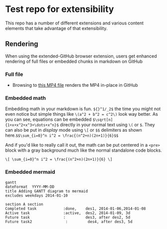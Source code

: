 # Test repo for extensibility

This repo has a number of different extensions and various content elements that take advantage of that extensibility.

## Rendering
When using the extended-GitHub browser extension, users get enhanced rendering of full files or embedded chunks in markdown on GitHub 

### Full file

* Browsing to [this MP4 file](clearlynoticed.mp4) renders the MP4 in-place in GitHub

### Embedded math

Embedding math in your markdown is fun.  `${}^1/_2$` the time you might not even notice but simple things like `\(a^2 + b^2 = c^2\)` look way better. As you can see, equations can be embedded `$\sqrt[n]{1+x+x^2+x^3+\dots+x^n}$` directly in your normal text using `\(` or `$`. They can also be put in *display* mode using `\[` or `$$` delimiters as shown here.`$$\sum_{i=0}^n i^2 = \frac{(n^2+n)(2n+1)}{6}$$`

And if you'd like to really call it out, the math can be put centered in a `<pre>` block with a gray background much like the normal standalone code blocks.
```
\[ \sum_{i=0}^n i^2 = \frac{(n^2+n)(2n+1)}{6} \]
```

### Embedded mermaid

```mermaid
gantt
dateFormat  YYYY-MM-DD
title Adding GANTT diagram to mermaid
excludes weekdays 2014-01-10

section A section
Completed task            :done,    des1, 2014-01-06,2014-01-08
Active task               :active,  des2, 2014-01-09, 3d
Future task               :         des3, after des2, 5d
Future task2               :         des4, after des3, 5d
```
